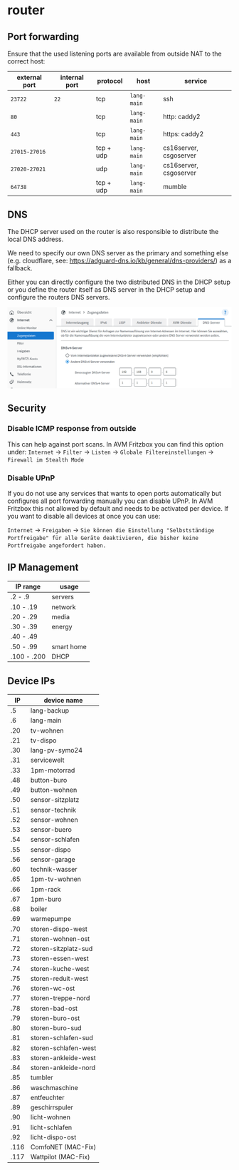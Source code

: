 router
======


Port forwarding
---------------

Ensure that the used listening ports are available from outside NAT to the correct host:

| external port | internal port | protocol  | host          | service |
| ------------- | ------------- |-----------| ------------- | ------- |
| `23722`       | `22`          | tcp       | `lang-main`   | ssh |
| `80`          |               | tcp       | `lang-main`   | http: caddy2 |
| `443`         |               | tcp       | `lang-main`   | https: caddy2 |
| `27015-27016` |               | tcp + udp | `lang-main`   | cs16server, csgoserver |
| `27020-27021` |               | udp       | `lang-main`   | cs16server, csgoserver |
| `64738`       |               | tcp + udp | `lang-main`   | mumble |


DNS
---

The DHCP server used on the router is also responsible to distribute the local DNS address.

We need to specify our own DNS server as the primary and something else
(e.g. cloudflare, see: https://adguard-dns.io/kb/general/dns-providers/) as a fallback.

Either you can directly configure the two distributed DNS in the DHCP setup
or you define the router itself as DNS server in the DHCP setup and configure the routers DNS servers.

![router_dns](images/router_dns.png)


Security
--------

### Disable ICMP response from outside

This can help against port scans.
In AVM Fritzbox you can find this option under:
`Internet` -> `Filter` -> `Listen` -> `Globale Filtereinstellungen` -> `Firewall im Stealth Mode`

### Disable UPnP

If you do not use any services that wants to open ports automatically but configures all port forwarding manually
you can disable UPnP.
In AVM Fritzbox this not allowed by default and needs to be activated per device.
If you want to disable all devices at once you can use:

`Internet` -> `Freigaben` -> `Sie können die Einstellung "Selbstständige Portfreigabe" für alle Geräte deaktivieren, die bisher keine Portfreigabe angefordert haben.`


IP Management
-------------

| IP range    | usage                |
|-------------|----------------------|
| .2   - .9   | servers              |
| .10  - .19  | network              |
| .20  - .29  | media                |
| .30  - .39  | energy               |
| .40  - .49  |                      |
| .50  - .99  | smart home |
| .100 - .200 | DHCP                 |


Device IPs
----------

| IP   | device name          |
|------|----------------------|
| .5   | lang-backup          |
| .6   | lang-main            |
| .20  | tv-wohnen            |
| .21  | tv-dispo             |
| .30  | lang-pv-symo24       |
| .31  | servicewelt          |
| .33  | 1pm-motorrad         |
| .48  | button-buro          |
| .49  | button-wohnen        |
| .50  | sensor-sitzplatz     |
| .51  | sensor-technik       |
| .52  | sensor-wohnen        |
| .53  | sensor-buero         |
| .54  | sensor-schlafen      |
| .55  | sensor-dispo         |
| .56  | sensor-garage        |
| .60  | technik-wasser       |
| .65  | 1pm-tv-wohnen        |
| .66  | 1pm-rack             |
| .67  | 1pm-buro             |
| .68  | boiler               |
| .69  | warmepumpe           |
| .70  | storen-dispo-west    |
| .71  | storen-wohnen-ost    |
| .72  | storen-sitzplatz-sud |
| .73  | storen-essen-west    |
| .74  | storen-kuche-west    |
| .75  | storen-reduit-west   |
| .76  | storen-wc-ost        |
| .77  | storen-treppe-nord   |
| .78  | storen-bad-ost       |
| .79  | storen-buro-ost      |
| .80  | storen-buro-sud      |
| .81  | storen-schlafen-sud  |
| .82  | storen-schlafen-west |
| .83  | storen-ankleide-west |
| .84  | storen-ankleide-nord |
| .85  | tumbler              |
| .86  | waschmaschine        |
| .87  | entfeuchter          |
| .89  | geschirrspuler       |
| .90  | licht-wohnen         |
| .91  | licht-schlafen       |
| .92  | licht-dispo-ost      |
| .116 | ComfoNET (MAC-Fix)   |
| .117 | Wattpilot (MAC-Fix)  |
